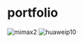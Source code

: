# portfolio

![mimax2](https://user-images.githubusercontent.com/30545005/29444317-328bcbe8-8411-11e7-81b7-7940df44c6c6.jpg)
![huaweip10](https://user-images.githubusercontent.com/30545005/29444318-329525f8-8411-11e7-91ce-a4a233c9218b.jpg)

